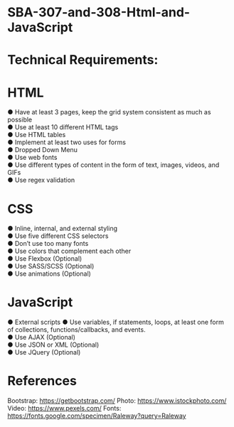 # SBA-307-and-308-Html-and-JavaScript

# Technical Requirements:
# HTML
● Have at least 3 pages, keep the grid system consistent as much as possible<br>
● Use at least 10 different HTML tags<br>
● Use HTML tables<br>
● Implement at least two uses for forms<br>
● Dropped Down Menu<br>
● Use web fonts<br>
● Use different types of content in the form of text, images, videos, and GIFs<br>
● Use regex validation<br>

# CSS
● Inline, internal, and external styling<br>
● Use five different CSS selectors<br>
● Don’t use too many fonts<br>
● Use colors that complement each other<br>
● Use Flexbox (Optional)<br>
● Use SASS/SCSS (Optional)<br>
● Use animations (Optional)<br>

# JavaScript
● External scripts
● Use variables, if statements, loops, at least one form of collections, functions/callbacks, and events.<br>
● Use AJAX (Optional)<br>
● Use JSON or XML (Optional)<br>
● Use JQuery (Optional)<br>

# References
Bootstrap: https://getbootstrap.com/
Photo: https://www.istockphoto.com/
Video: https://www.pexels.com/
Fonts: https://fonts.google.com/specimen/Raleway?query=Raleway